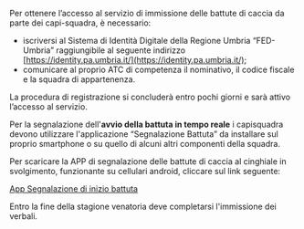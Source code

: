 

Per ottenere l’accesso al servizio di immissione delle battute di caccia da parte dei capi-squadra, è necessario:
- iscriversi al Sistema di Identità Digitale della Regione Umbria “FED-Umbria” raggiungibile al seguente indirizzo [https://identity.pa.umbria.it/](https://identity.pa.umbria.it/);
- comunicare al proprio ATC di competenza il nominativo, il codice fiscale e la squadra di appartenenza.

La procedura di registrazione si concluderà entro pochi giorni e sarà attivo l’accesso al servizio.

Per la segnalazione dell'**avvio della battuta in tempo reale** i capisquadra devono utilizzare l'applicazione “Segnalazione Battuta” da installare sul proprio smartphone o su quello di alcuni altri componenti della squadra.

Per scaricare la APP di segnalazione delle battute di caccia al cinghiale in svolgimento, funzionante su cellulari android, cliccare sul link seguente:


[App Segnalazione di inizio battuta ](http://www.regione.umbria.it/documents/18/18079694/App+Segnalazione+Battute/cee7ea16-6c80-4451-a099-c8f9c0580a56)

Entro la fine della stagione venatoria deve completarsi l'immissione dei verbali.
